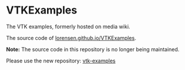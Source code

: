 # VTKExamples
The VTK examples, formerly hosted on media wiki.

The source code of [lorensen.github.io/VTKExamples](https://lorensen.github.io/VTKExamples).


**Note:** The source code in this repository is no longer being maintained.

Please use the new repository: [vtk-examples](https://gitlab.kitware.com/vtk/vtk-examples/-/tree/master/)

